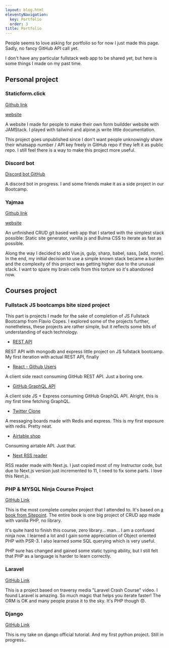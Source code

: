 ```yaml
---
layout: blog.html
eleventyNavigation:
  key: Portfolio
  order: 3
title: Portfolio
---
```


People seems to love asking for portfolio so for now I just made this page. Sadly, no fancy GitHub API call yet.

I don't have any particular fullstack web app to be shared yet, but here is some things I made on my past time.

## Personal project

### Staticform.click

[Github link][1]

[website](https://staticform.click)

A website I made for people to make their own form buildder website with JAMStack. I played with tailwind and alpine.js write little documentation.

This project goes unpublished since I don't want people unknowingly share their whatsapp number / API key freely in GitHub repo if they left it as public repo. I still feel there is a way to make this project more useful.


### Discord bot

[Discord bot GitHub][2]

A discord bot in progress. I and some friends make it as a side project in our Bootcamp.

### Yajmaa

[Github link](https://github.com/zulvkr/yajmaa)

[website](https://yajmaa.netlify.app/)


An unfinished CRUD git based web app that I started with the simplest stack possible: Static site generator, vanilla js and Bulma CSS to iterate as fast as possible.

Along the way I decided to add Vue.js, gulp, sharp, babel, sass, \[add, more\]. In the end, my initial decision to use a simple known stack became a burden and the complexity of this project was getting higher due to the unusual stack. I want to spare my brain cells from this torture so it's abandoned now.


## Courses project

### Fullstack JS bootcamps bite sized project

This part is projects I made for the sake of completion of JS Fullstack Bootcamp from Flavio Copes. I explored some of the projects further, nonetheless, these projects are rather simple, but it reflects some bits of understanding of each technology.

- [REST API][3]

REST API with mongodb and express little project on JS fullstack bootcamp. My first iteration with actual REST API, finally

- [React - Github Users][4]

A client side react consuming GitHub REST API. Just a boring one. 

- [GitHub GraphQL API][5]

A client side JS + Express consuming GitHub GraphQL API. Alright, this is my first time fetching GraphQL.

- [Twitter Clone][6]

A messaging boards made with Redis and express. This is my first exposure with redis. Pretty neat.

- [Airtable shop][7]

Consuming airtable API. Just that.

- [Next RSS reader][8]

RSS reader made with Next.js. I just copied most of my Instructor code, but due to Next.js version just incremented to 11, I need to fix some parts. I love this Next.js. 


### PHP & MYSQL Ninja Course Project

[GitHub Link](https://github.com/zulvkr/learnphp)

This is the most complete complex project that I attended to. It's based on [a book from Sitepoint](https://www.sitepoint.com/premium/books/php-mysql-novice-to-ninja-6th-edition). The entire book is one big project of CRUD app made with vanilla PHP, no library.

It's quite hard to finish this course, zero library... man... I am a confused ninja now. I learned a lot and I gain some appreciation of Object oriented PHP with PSR-3. I also learned some SQL querying which is very useful.

PHP sure has changed and gained some static typing ability, but I still felt that PHP as a language is harder to learn correctly.

### Laravel

[GitHub Link](https://github.com/zulvkr/lvl-example)

This is a project based on traversy media "Laravel Crash Course" video. I found Laravel is amazing. So much magic that helps you iterate faster! The ORM is OK and many people praise it to the sky. It's PHP though 😞.

### Django

[GitHub Link](https://github.com/zulvkr/django-tutorial)

This is my take on django official tutorial. And my first python project. Still in progress..










[1]: https://github.com/zulvkr/StaticForm
[2]: https://github.com/JS-Bootcamp-Study-Group/discord-qa-bot
[3]: https://github.com/zulvkr/REST_API
[4]: https://github.com/zulvkr/react-github-users
[5]: https://github.com/zulvkr/githubapiv3
[6]: https://github.com/zulvkr/flipperfresh
[7]: https://github.com/zulvkr/airtable-shop
[8]: https://github.com/zulvkr/next-rss
